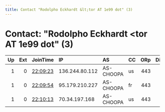 ```yaml
---
title: Contact "Rodolpho Eckhardt &lt;tor AT 1e99 dot" (3)
---
```


# Contact: "Rodolpho Eckhardt &lt;tor AT 1e99 dot" (3)

|   Up |   Ext | JoinTime                                                                                              | IP             | AS        | CC   |   ORp |   Dirp | OS    | Version   | Nickname        |   eFamMembers |
|-----:|------:|:------------------------------------------------------------------------------------------------------|:---------------|:----------|:-----|------:|-------:|:------|:----------|:----------------|--------------:|
|    1 |     0 | [22:09:23](https://nusenu.github.io/OrNetStats/w/relay/7644FDA1919FFDF34C76971A0296DF4DB8B8C596.html) | 136.244.80.112 | AS-CHOOPA | us   |   443 |      0 | Linux | 0.4.6.8   | ecksaopaulo     |             3 |
|    1 |     0 | [22:09:54](https://nusenu.github.io/OrNetStats/w/relay/FB392A8950140E65E2F16DF992FA8C7E34F8FCD7.html) | 95.179.210.227 | AS-CHOOPA | fr   |   443 |      0 | Linux | 0.4.6.8   | eckriodejaneiro |             3 |
|    1 |     0 | [22:10:13](https://nusenu.github.io/OrNetStats/w/relay/6293D3BB8618DDA36511A1B9D501BC0FC696479A.html) | 70.34.197.168  | AS-CHOOPA | us   |   443 |      0 | Linux | 0.4.6.8   | eckvitoria      |             3 |

